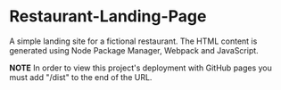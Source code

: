 # Restaurant-Landing-Page
A simple landing site for a fictional restaurant. The HTML content is generated using Node Package Manager, Webpack and JavaScript.

**NOTE** In order to view this project's deployment with GitHub pages you must add "/dist" to the end of the URL.
